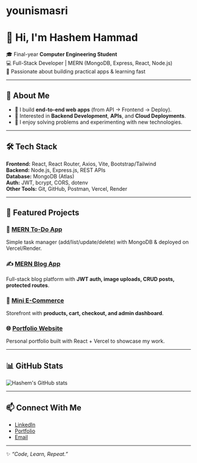 # younismasri
# 👋 Hi, I'm Hashem Hammad  

🎓 Final-year **Computer Engineering Student**  
💻 Full-Stack Developer | MERN (MongoDB, Express, React, Node.js)  
🚀 Passionate about building practical apps & learning fast  

---

## 🌟 About Me
- 🔹 I build **end-to-end web apps** (from API → Frontend → Deploy).  
- 🔹 Interested in **Backend Development**, **APIs**, and **Cloud Deployments**.  
- 🔹 I enjoy solving problems and experimenting with new technologies.  

---

## 🛠️ Tech Stack
**Frontend:** React, React Router, Axios, Vite, Bootstrap/Tailwind  
**Backend:** Node.js, Express.js, REST APIs  
**Database:** MongoDB (Atlas)  
**Auth:** JWT, bcrypt, CORS, dotenv  
**Other Tools:** Git, GitHub, Postman, Vercel, Render  

---

## 📂 Featured Projects
### 📝 [MERN To-Do App](https://github.com/USERNAME/mern-todo-app)
Simple task manager (add/list/update/delete) with MongoDB & deployed on Vercel/Render.  

### ✍️ [MERN Blog App](https://github.com/USERNAME/mern-blog-app)
Full-stack blog platform with **JWT auth, image uploads, CRUD posts, protected routes**.  

### 🛒 [Mini E-Commerce](https://github.com/USERNAME/mini-ecommerce)
Storefront with **products, cart, checkout, and admin dashboard**.  

### 🌐 [Portfolio Website](https://github.com/USERNAME/portfolio)
Personal portfolio built with React + Vercel to showcase my work.  

---

## 📊 GitHub Stats
![Hashem's GitHub stats](https://github-readme-stats.vercel.app/api?username=USERNAME&show_icons=true&theme=tokyonight)  

---

## 📫 Connect With Me
- [LinkedIn](https://www.linkedin.com/in/USERNAME)  
- [Portfolio](https://USERNAME.vercel.app)  
- [Email](mailto:YOUR_EMAIL@gmail.com)  

---
✨ *“Code, Learn, Repeat.”*  
